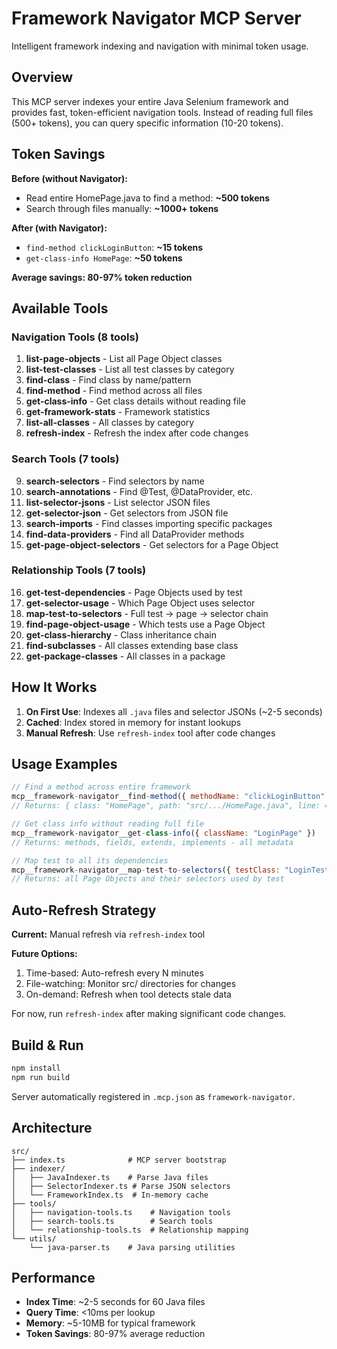 # Framework Navigator MCP Server

Intelligent framework indexing and navigation with minimal token usage.

## Overview

This MCP server indexes your entire Java Selenium framework and provides fast, token-efficient navigation tools. Instead of reading full files (500+ tokens), you can query specific information (10-20 tokens).

## Token Savings

**Before (without Navigator):**
- Read entire HomePage.java to find a method: **~500 tokens**
- Search through files manually: **~1000+ tokens**

**After (with Navigator):**
- `find-method clickLoginButton`: **~15 tokens**
- `get-class-info HomePage`: **~50 tokens**

**Average savings: 80-97% token reduction**

## Available Tools

### Navigation Tools (8 tools)

1. **list-page-objects** - List all Page Object classes
2. **list-test-classes** - List all test classes by category
3. **find-class** - Find class by name/pattern
4. **find-method** - Find method across all files
5. **get-class-info** - Get class details without reading file
6. **get-framework-stats** - Framework statistics
7. **list-all-classes** - All classes by category
8. **refresh-index** - Refresh the index after code changes

### Search Tools (7 tools)

9. **search-selectors** - Find selectors by name
10. **search-annotations** - Find @Test, @DataProvider, etc.
11. **list-selector-jsons** - List selector JSON files
12. **get-selector-json** - Get selectors from JSON file
13. **search-imports** - Find classes importing specific packages
14. **find-data-providers** - Find all DataProvider methods
15. **get-page-object-selectors** - Get selectors for a Page Object

### Relationship Tools (7 tools)

16. **get-test-dependencies** - Page Objects used by test
17. **get-selector-usage** - Which Page Object uses selector
18. **map-test-to-selectors** - Full test → page → selector chain
19. **find-page-object-usage** - Which tests use a Page Object
20. **get-class-hierarchy** - Class inheritance chain
21. **find-subclasses** - All classes extending base class
22. **get-package-classes** - All classes in a package

## How It Works

1. **On First Use**: Indexes all `.java` files and selector JSONs (~2-5 seconds)
2. **Cached**: Index stored in memory for instant lookups
3. **Manual Refresh**: Use `refresh-index` tool after code changes

## Usage Examples

```javascript
// Find a method across entire framework
mcp__framework-navigator__find-method({ methodName: "clickLoginButton" })
// Returns: { class: "HomePage", path: "src/.../HomePage.java", line: 45 }

// Get class info without reading full file
mcp__framework-navigator__get-class-info({ className: "LoginPage" })
// Returns: methods, fields, extends, implements - all metadata

// Map test to all its dependencies
mcp__framework-navigator__map-test-to-selectors({ testClass: "LoginTests" })
// Returns: all Page Objects and their selectors used by test
```

## Auto-Refresh Strategy

**Current:** Manual refresh via `refresh-index` tool

**Future Options:**
1. Time-based: Auto-refresh every N minutes
2. File-watching: Monitor src/ directories for changes
3. On-demand: Refresh when tool detects stale data

For now, run `refresh-index` after making significant code changes.

## Build & Run

```bash
npm install
npm run build
```

Server automatically registered in `.mcp.json` as `framework-navigator`.

## Architecture

```
src/
├── index.ts              # MCP server bootstrap
├── indexer/
│   ├── JavaIndexer.ts    # Parse Java files
│   ├── SelectorIndexer.ts # Parse JSON selectors
│   └── FrameworkIndex.ts  # In-memory cache
├── tools/
│   ├── navigation-tools.ts    # Navigation tools
│   ├── search-tools.ts        # Search tools
│   └── relationship-tools.ts  # Relationship mapping
└── utils/
    └── java-parser.ts    # Java parsing utilities
```

## Performance

- **Index Time**: ~2-5 seconds for 60 Java files
- **Query Time**: <10ms per lookup
- **Memory**: ~5-10MB for typical framework
- **Token Savings**: 80-97% average reduction
